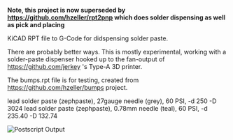 **Note, this project is now superseded by https://github.com/hzeller/rpt2pnp
which does solder dispensing as well as pick and placing**
  
KiCAD RPT file to G-Code for didspensing solder paste.

There are probably better ways. This is mostly experimental, working with a solder-paste dispenser
hooked up to the fan-output of https://github.com/jerkey 's Type-A 3D printer.

The bumps.rpt file is for testing, created from https://github.com/hzeller/bumps project.

lead solder paste (zephpaste), 27gauge needle (grey), 60 PSI, -d 250 -D 3024
lead solder paste (zephpaste), 0.78mm needle (teal), 60 PSI, -d 235.40 -D 132.74

![Postscript Output][route]

[route]: https://github.com/hzeller/rpt2paste/raw/master/img/bumps-paste.png
